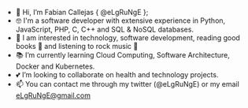- :wave: Hi, I’m Fabian Callejas { @eLgRuNgE };
- :nerd_face: I'm a software developer with extensive experience in Python, JavaScript, PHP, C, C++ and SQL & NoSQL databases.
- :eyes: I am interested in technology, software development, reading good books 📖 and listening to rock music 🤘
- :books: I’m currently learning Cloud Computing, Software Architecture, Docker and Kubernetes.
- :two_hearts: I’m looking to collaborate on health and technology projects.
- :mailbox: You can contact me through my twitter (@eLgRuNgE) or my email eLgRuNgE@gmail.com

<!---
eLgRuNgE/eLgRuNgE is a ✨ special ✨ repository because its `README.md` (this file) appears on your GitHub profile.
You can click the Preview link to take a look at your changes.
--->
